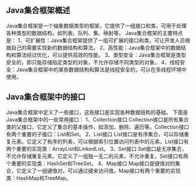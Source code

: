 ## Java集合框架概述
Java集合框架是一个抽象数据类型的框架，它提供了一组接口和类，可用于处理各种类型的数据结构，如列表、队列、集、映射等。
Java集合框架的主要特点是：
1、可扩展性：Java集合框架提供了一组可扩展的接口和类，可让开发人员根据自己的需要实现新的数据结构和算法。
2、高性能：Java集合框架中的数据结构和算法经过优化，可以提供高效的性能。
3、类型安全：Java集合框架是类型安全的，即只能存储指定类型的对象，不允许存储不同类型的对象。
4、线程安全：Java集合框架中的某些数据结构和算法是线程安全的，可以在多线程环境中使用。
## Java集合框架中的接口
Java集合框架中定义了一些接口，这些接口是实现各种数据结构的基础。
下面是Java集合框架中的一些常用接口：
1、Collection接口 Collection接口是所有集合类的父接口，它定义了集合的基本操作，如添加、删除、遍历等。Collection接口有两个重要的子接口：List和Set。
2、List接口 List接口是有序集合，可以存储重复元素。它定义了有序的列表，可以根据索引位置访问列表中的元素。List接口有两个重要的实现类：ArrayList和LinkedList。
3、Set接口 Set接口是无序集合，不允许存储重复元素。它定义了一组独一无二的元素，不允许重复。Set接口有两个重要的实现类：HashSet和TreeSet。
4、Map接口 Map接口是键值对的集合，它定义了一组键值对，可以通过键来访问值。Map接口有两个重要的实现类：HashMap和TreeMap。
